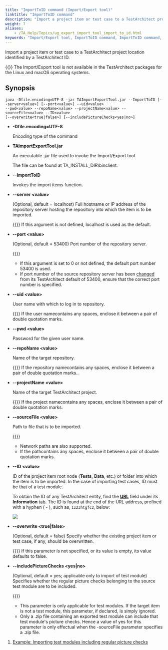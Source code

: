```yaml
--- 
title: "ImportToID command (Import/Export tool)"
linktitle: "ImportToID command"
description: "Import a project item or test case to a TestArchitect project location identified by a TestArchitect ID."
weight: 7
aliases: 
    - /TA_Help/Topics/ug_export_import_tool_import_to_id.html
keywords: "Import/Export tool, ImportToID command, ImportToID command, importing project items, command lines, ID"
---
```


Import a project item or test case to a TestArchitect project location identified by a TestArchitect ID.

{{<restriction>}} The Import/Export tool is not available in the TestArchitect packages for the Linux and macOS operating systems.

## Synopsis

```
java -Dfile.encoding=UTF-8 -jar TAImportExportTool.jar --ImportToID [--server<value>] [--port<value>] --uid<value> 
--pwd<value> --repoName<value> --projectName<value> --sourceFile<value> --ID<value> 
[--overwrite<true|false>] [--includePictureChecks<yes|no>]
```

-   **-Dfile.encoding=UTF-8**

    Encoding type of the command

-   **TAImportExportTool.jar**

    An executable .jar file used to invoke the Import/Export tool.

    The file can be found at TA\_INSTALL\_DIR\\binclient.

-   **--ImportToID**

    Invokes the import items function.

-   **--server <value\>**

    \(Optional, default = localhost\) Full hostname or IP address of the repository server hosting the repository into which the item is to be imported.

    {{<note>}} If this argument is not defined, localhost is used as the default.

-   **--port <value\>**

    \(Optional, default = 53400\) Port number of the repository server.

    {{<note>}}

    -   If this argument is set to 0 or not defined, the default port number 53400 is used.
    -   If port number of the source repository server has been [changed](/administration-guide/repository-server-management/changing-repository-server-port-number) from its TestArchitect default of 53400, ensure that the correct port number is specified.
-   **--uid <value\>**

    User name with which to log in to repository.

    {{<note>}} If the user namecontains any spaces, enclose it between a pair of double quotation marks.

-   **--pwd <value\>**

    Password for the given user name.

-   **--repoName <value\>**

    Name of the target repository.

    {{<note>}} If the repository namecontains any spaces, enclose it between a pair of double quotation marks..

-   **--projectName <value\>**

    Name of the target TestArchitect project.

    {{<note>}} If the project namecontains any spaces, enclose it between a pair of double quotation marks.

-   **--sourceFile <value\>**

    Path to file that is to be imported.

    {{<note>}}

    -   Network paths are also supported.
    -   If the pathcontains any spaces, enclose it between a pair of double quotation marks.

-   **--ID <value\>**

    ID of the project item root node \(**Tests**, **Data**, etc.\) or folder into which the item is to be imported. In the case of importing test cases, ID must be that of a test module.

    To obtain the ID of any TestArchitect entity, find the [**URL**](/user-guide/getting-started/working-with-testarchitect-client/advanced-features-of-testarchitect-client/testarchitect-url) field under its **Information** tab. The ID is found at the end of the URL address, prefixed with a hyphen \( - \), such as, `1z23htgfc2`, below:

    ![](/images/TA_Help/Images/obtain_ID_folder.png)

-   **--overwrite <true\|false\>**

    \(Optional, default = false\) Specify whether the existing project item or test case, if any, should be overwritten.

    {{<note>}} If this parameter is not specified, or its value is empty, its value defaults to false.

-   **--includePictureChecks <yes\|no\>**

    \(Optional, default = yes; applicable only to import of test module\) Specifies whether the regular picture checks belonging to the source test module are to be included.

    {{<note>}}

    -   This parameter is only applicable for test modules. If the target item is not a test module, this parameter, if declared, is simply ignored.
    -   Only a .zip file containing an exported test module can include that test module's picture checks. Hence a value of yes for this parameter is only effectual when the -sourceFile parameter specifies a .zip file.

1.  [Example: Importing test modules including regular picture checks](/user-guide/import-export-command-line-tool/importtoid-command/example-importing-test-modules-including-regular-picture-checks)  





